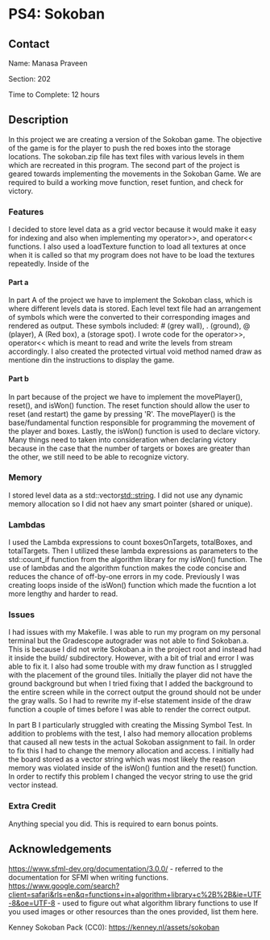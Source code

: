 # PS4: Sokoban

## Contact
Name: Manasa Praveen

Section: 202

Time to Complete: 12 hours


## Description
In this project we are creating a version of the Sokoban game. The objective of the game is for the player to push the red boxes into the storage locations. The sokoban.zip file has text files with various levels in them which are recreated in this program.  The second part of the project is geared towards implementing the movements in the Sokoban Game. We are required to build a working move function, reset funtion, and check for victory.

### Features
I decided to store level data as a grid vector because it would make it easy for indexing and also when implementing my operator>>, and operator<< functions.  I also used a loadTexture function to load all textures at once when it is called so that my program does not have to be load the textures repeatedly. Inside of the 

#### Part a
In part A of the project we have to implement the Sokoban class, which is where different levels data is stored. Each level text file had an arrangement of symbols which were the converted to their corresponding images and rendered as output. These symbols included: # (grey wall), . (ground), @ (player), A (Red box), a (storage spot).  I wrote code for the operator>>, operator<< which is meant to read and write the levels from stream accordingly.  I also created the protected virtual void method named draw as mentione din the instructions to display the game.

#### Part b
In part because of the project we have to implement the movePlayer(), reset(), and isWon() function. The reset function should allow the user to reset (and restart) the game by pressing 'R'. The movePlayer() is the base/fundamental function responsible for programming the movement of the player and boxes. Lastly, the isWon() function is used to declare victory. Many things need to taken into consideration when declaring victory because in the case that the number of targets or boxes are greater than the other, we still need to be able to recognize victory. 

### Memory
I stored level data as a std::vector<std::string>. I did not use any dynamic memory allocation so I did not haev any smart pointer (shared or unique).

### Lambdas
I used the Lambda expressions to count boxesOnTargets, totalBoxes, and totalTargets. Then I utilized these lambda expressions as parameters to the std::count_if function from the algorithm library for my isWon() function. The use of lambdas and the algorithm function makes the code concise and reduces the chance of off-by-one errors in my code. Previously I was creating loops inside of the isWon() function which made the fucntion a lot more lengthy and harder to read. 

### Issues
I had issues with my Makefile. I was able to run my program on my personal terminal but the Gradescope autograder was not able to find Sokoban.a. This is because I did not write Sokoban.a in the project root and instead had it inside the build/ subdirectory. However, with a bit of trial and error I was able to fix it.  I also had some trouble with my draw function as I struggled with the placement of the ground tiles. Initially the player did not have the ground background but when I tried fixing that I added the background to the entire screen while in the correct output the ground should not be under the gray walls. So I had to rewrite my if-else statement inside of the draw function a couple of times before I was able to render the correct output.

In part B I particularly struggled with creating the Missing Symbol Test. In addition to problems with the test, I also had memory allocation problems that caused all new tests in the actual Sokoban assignment to fail. In order to fix this I had to change the memory allocation and access. I initially had the board stored as a vector string which was most likely the reason memory was violated inside of the isWon() funtion and the reset() function. In order to rectify this problem I changed the vecyor string to use the grid vector instead.

### Extra Credit
Anything special you did.  This is required to earn bonus points.


## Acknowledgements
https://www.sfml-dev.org/documentation/3.0.0/ - referred to the documentation for SFMl when writing functions.
https://www.google.com/search?client=safari&rls=en&q=functions+in+algorithm+library+c%2B%2B&ie=UTF-8&oe=UTF-8 - used to figure out what algorithm library functions to use
If you used images or other resources than the ones provided, list them here.

Kenney Sokoban Pack (CC0): https://kenney.nl/assets/sokoban
